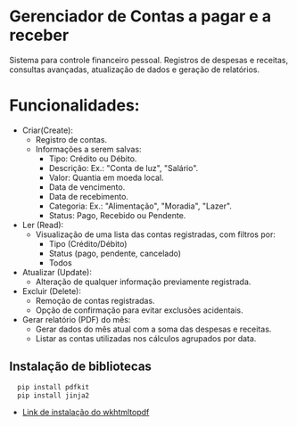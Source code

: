 # Gerenciador de Contas a pagar e a receber

Sistema para controle financeiro pessoal. Registros de despesas e receitas, consultas avançadas, atualização de dados e geração de relatórios.

# Funcionalidades:
- Criar(Create):
    - Registro de contas.
    - Informações a serem salvas:
        - Tipo: Crédito ou Débito.
        - Descrição: Ex.: "Conta de luz", "Salário".
        - Valor: Quantia em moeda local.
        - Data de vencimento.
        - Data de recebimento.
        - Categoria: Ex.: "Alimentação", "Moradia", "Lazer".
        - Status: Pago, Recebido ou Pendente.
- Ler (Read):
    - Visualização de uma lista das contas registradas, com filtros por:
        - Tipo (Crédito/Débito)
        - Status (pago, pendente, cancelado)
        - Todos
- Atualizar (Update):
    - Alteração de qualquer informação previamente registrada.
- Excluir (Delete):
    - Remoção de contas registradas.
    - Opção de confirmação para evitar exclusões acidentais.
- Gerar relatório (PDF) do mês:
    - Gerar dados do mês atual com a soma das despesas e receitas.
    - Listar as contas utilizadas nos cálculos agrupados por data.

## Instalação de bibliotecas

```bash
  pip install pdfkit
  pip install jinja2
```
- [Link de instalação do wkhtmltopdf](https://wkhtmltopdf.org/downloads.html)